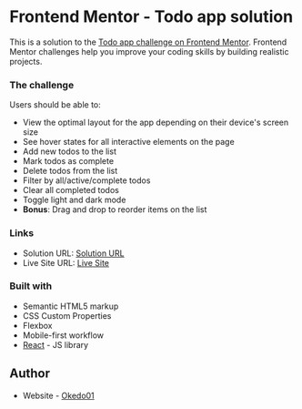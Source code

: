 # Frontend Mentor - Todo app solution

This is a solution to the [Todo app challenge on Frontend Mentor](https://www.frontendmentor.io/challenges/todo-app-Su1_KokOW). Frontend Mentor challenges help you improve your coding skills by building realistic projects. 

### The challenge

Users should be able to:

- View the optimal layout for the app depending on their device's screen size
- See hover states for all interactive elements on the page
- Add new todos to the list
- Mark todos as complete
- Delete todos from the list
- Filter by all/active/complete todos
- Clear all completed todos
- Toggle light and dark mode
- **Bonus**: Drag and drop to reorder items on the list

### Links

- Solution URL: [Solution URL](https://github.com/okedo01/Blog-post-okedo01)
- Live Site URL: [Live Site](https://blog-post-app-okedo01.netlify.app/)

### Built with

- Semantic HTML5 markup
- CSS Custom Properties
- Flexbox
- Mobile-first workflow
- [React](https://reactjs.org/) - JS library

## Author

- Website - [Okedo01](https://github.com/okedo01)